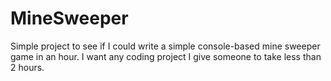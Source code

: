 # MineSweeper
Simple project to see if I could write a simple console-based mine sweeper game in an hour. I want any coding project I give someone to take less than 2 hours.
